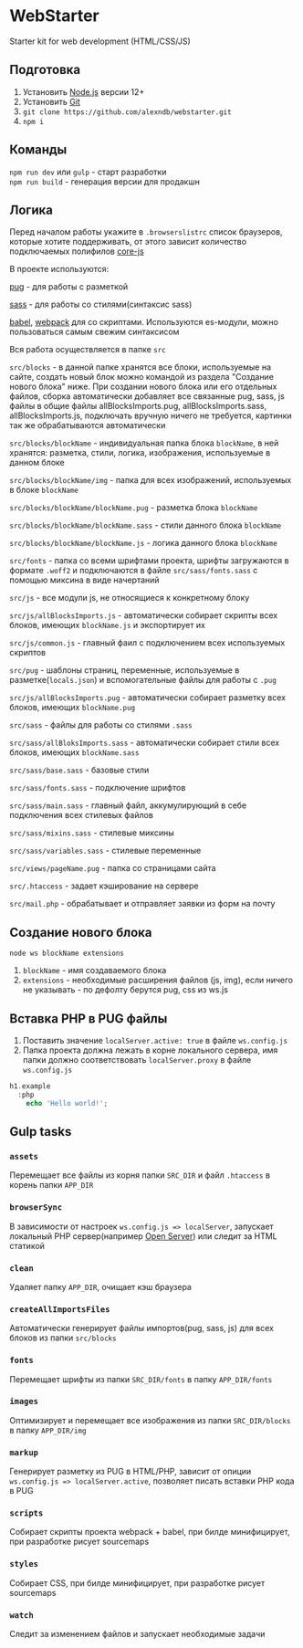# WebStarter

Starter kit for web development (HTML/CSS/JS)

## Подготовка

1. Установить [Node.js](https://nodejs.org/en/) версии 12+
2. Установить [Git](https://git-scm.com/)
3. `git clone https://github.com/alexndb/webstarter.git`
4. `npm i`

## Команды

`npm run dev` или `gulp` - старт разработки  
`npm run build` - генерация версии для продакшн

## Логика

Перед началом работы укажите в `.browserslistrc` список браузеров, которые хотите поддерживать, от этого зависит количество подключаемых полифилов [core-js](https://github.com/zloirock/core-js)

В проекте используются:

[pug](https://pugjs.org/) - для работы с разметкой

[sass](https://sass-lang.com/) - для работы со стилями(синтаксис sass)

[babel](https://babeljs.io), [webpack](https://webpack.js.org/) для со скриптами. Используются es-модули, можно пользоваться самым свежим синтаксисом

Вся работа осуществляется в папке `src`

`src/blocks` - в данной папке хранятся все блоки, используемые на сайте, создать новый блок можно командой из раздела "Создание нового блока" ниже. При создании нового блока или его отдельных файлов, сборка автоматически добавляет все связанные pug, sass, js файлы в общие файлы allBlocksImports.pug, allBlocksImports.sass, allBlocksImports.js, подключать вручную ничего не требуется, картинки так же обрабатываются автоматически

`src/blocks/blockName` - индивидуальная папка блока `blockName`, в ней хранятся: разметка, стили, логика, изображения, используемые в данном блоке

`src/blocks/blockName/img` - папка для всех изображений, используемых в блоке `blockName`

`src/blocks/blockName/blockName.pug` - разметка блока `blockName`

`src/blocks/blockName/blockName.sass` - стили данного блока `blockName`

`src/blocks/blockName/blockName.js` - логика данного блока `blockName`

`src/fonts` - папка со всеми шрифтами проекта, шрифты загружаются в формате `.woff2` и подключаются в файле `src/sass/fonts.sass` с помощью миксина в виде начертаний

`src/js` - все модули js, не относящиеся к конкретному блоку

`src/js/allBlocksImports.js` - автоматически собирает скрипты всех блоков, имеющих `blockName.js` и экспортирует их

`src/js/common.js` - главный фаил с подключением всех используемых скриптов

`src/pug` - шаблоны страниц, переменные, используемые в разметке(`locals.json`) и вспомогательные файлы для работы с `.pug`

`src/js/allBlocksImports.pug` - автоматически собирает разметку всех блоков, имеющих `blockName.pug`

`src/sass` - файлы для работы со стилями `.sass`

`src/sass/allBloksImports.sass` - автоматически собирает стили всех блоков, имеющих `blockName.sass`

`src/sass/base.sass` - базовые стили

`src/sass/fonts.sass` - подключение шрифтов

`src/sass/main.sass` - главный файл, аккумулирующий в себе подключения всех стилевых файлов

`src/sass/mixins.sass` - стилевые миксины

`src/sass/variables.sass` - стилевые переменные

`src/views/pageName.pug` - папка со страницами сайта

`src/.htaccess` - задает кэширование на сервере

`src/mail.php` - обрабатывает и отправляет заявки из форм на почту

## Создание нового блока

`node ws blockName extensions`

1. `blockName` - имя создаваемого блока
2. `extensions` - необходимые расширения файлов (js, img), если ничего не указывать - по дефолту берутся pug, css из ws.js

## Вставка PHP в PUG файлы

1. Поставить значение `localServer.active: true` в файле `ws.config.js`
2. Папка проекта должна лежать в корне локального сервера, имя папки должно соответствовать `localServer.proxy` в файле `ws.config.js`

```php
h1.example
  :php
    echo 'Hello world!';
```

## Gulp tasks

### `assets`

Перемещает все файлы из корня папки `SRC_DIR` и файл `.htaccess` в корень папки `APP_DIR`

### `browserSync`

В зависимости от настроек `ws.config.js => localServer`, запускает локальный PHP сервер(например [Open Server](https://ospanel.io/)) или следит за HTML статикой

### `clean`

Удаляет папку `APP_DIR`, очищает кэш браузера

### `createAllImportsFiles`

Автоматически генерирует файлы импортов(pug, sass, js) для всех блоков из папки `src/blocks`

### `fonts`

Перемещает шрифты из папки `SRC_DIR/fonts` в папку `APP_DIR/fonts`

### `images`

Оптимизирует и перемещает все изображения из папки `SRC_DIR/blocks` в папку `APP_DIR/img`

### `markup`

Генерирует разметку из PUG в HTML/PHP, зависит от опиции `ws.config.js => localServer.active`, позволяет писать вставки PHP кода в PUG

### `scripts`

Собирает скрипты проекта webpack + babel, при билде минифицирует, при разработке рисует sourcemaps

### `styles`

Собирает CSS, при билде минифицирует, при разработке рисует sourcemaps

### `watch`

Следит за изменением файлов и запускает необходимые задачи
